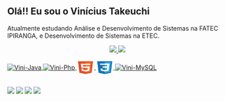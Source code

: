 ## Olá!! Eu sou o Vinícius Takeuchi

<div>

<p>Atualmente estudando Análise e Desenvolvimento de Sistemas na FATEC IPIRANGA, e Desenvolvimento de Sistemas na ETEC.<p/>

</div>



<div align="center">
  <a href="https://github.com/viniciustakeuchi">
  <img height="180em" src="https://github-readme-stats.vercel.app/api?username=viniciustakeuchi&show_icons=true&theme=dark&include_all_commits=true&count_private=true"/>
  <img height="180em" src="https://github-readme-stats.vercel.app/api/top-langs/?username=viniciustakeuchi&layout=compact&langs_count=7&theme=dark"/>
   
</div>
  
  <div style="display: inline_block"><br>
   <img align= "center" alt="Vini-Java" height=30 width "40"
src="https://cdn.jsdelivr.net/gh/devicons/devicon/icons/java/java-original.svg" />
<img align="center" alt="Vini-Php" height="30" width="40" 
  <img src="https://cdn.jsdelivr.net/gh/devicons/devicon/icons/php/php-original.svg" /> 
  <img align="center" alt="Vini-HTML" height="30" width="40" src="https://raw.githubusercontent.com/devicons/devicon/master/icons/html5/html5-original.svg">
  <img align="center" alt="Vini-CSS" height="30" width="40" src="https://raw.githubusercontent.com/devicons/devicon/master/icons/css3/css3-original.svg">  
  <img align="center" alt="Vini-MySQL" height="30" width="40" 
  <img src="https://cdn.jsdelivr.net/gh/devicons/devicon/icons/mysql/mysql-original.svg" />

  
 


</div>
  
##
<div>
  <a href="https://instagram.com/viniciuskzx" target="_blank"><img src="https://img.shields.io/badge/-Instagram-%23E4405F?style=for-the-badge&logo=instagram&logoColor=white" target="_blank"></a>
 <a href="https://discord.gg/vinizerak#4669" target="_blank"><img src="https://img.shields.io/badge/Discord-7289DA?style=for-the-badge&logo=discord&logoColor=white" target="_blank"></a> 
  <a href = "mailto:viniciustakeuchi@gmail.com"><img src="https://img.shields.io/badge/-Gmail-%23333?style=for-the-badge&logo=gmail&logoColor=white" target="_blank"></a>
  <a href="https://www.linkedin.com/in/vin%C3%ADcius-takeuchi-45b978230/" target="_blank"><img src="https://img.shields.io/badge/-LinkedIn-%230077B5?style=for-the-badge&logo=linkedin&logoColor=white" target="_blank"></a>   
  

</div>
  
